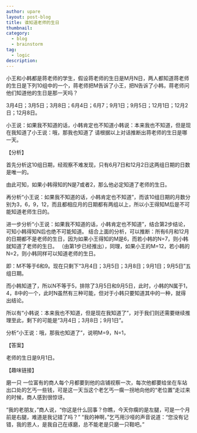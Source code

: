 ```yaml
---
author: upare
layout: post-blog
title: 谁知道老师的生日
thumbnail:
category:
  - blog
  - brainstorm
tag:
  - logic
description: 
---
```

小王和小韩都是蒋老师的学生，假设蒋老师的生日是M月N日，两人都知道蒋老师的生日是下列10组中的一个，蒋老师把M告诉了小王，把N告诉了小韩，蒋老师问他们知道他的生日是那一天吗？

3月4日；3月5日；3月8日；6月4日；6月7；9月1日；9月5日；12月1日；12月2日；12月8日。

小王说：如果我不知道的话，小韩肯定也不知道小韩说：本来我也不知道，但是现在我知道了小王说：哦，那我也知道了 请根据以上对话推断出蒋老师的生日是哪一天。

【分析】

首先分析这10组日期，经观察不难发现，只有6月7日和12月2日这两组日期的日数是唯一的。

由此可知，如果小韩得知的N是7或者2，那么他必定知道了老师的生日。

再分析“小王说：如果我不知道的话，小韩肯定也不知道”，而该10组日期的月数分别为3，6，9，12，而且都相应月的日期都有两组以上，所以小王得知M后是不可能知道老师生日的。

进一步分析“小王说：如果我不知道的话，小韩肯定也不知道”，结合第2步结论，可知小韩得知N后也绝不可能知道。 结合上面的分析，可以推断：所有6月和12月的日期都不是老师的生日，因为如果小王得知的M是6，而若小韩的N=7，则小韩就知道了老师的生日。 （由第1步已经推出），同理，如果小王的M=12，若小韩的N=2，则小韩同样可以知道老师的生日。

即：M不等于6和9。现在只剩下“3月4日；3月5日；3月8日；9月1日；9月5日”五组日期。

而小韩知道了，所以N不等于5，排除了3月5日和9月5日，此时，小韩的N属于1，4，8中的一个，此时N虽然有三种可能，但对于小韩只要知道其中的一种，就得出结论。

所以有“小韩说：本来我也不知道，但是现在我知道了”，对于我们则还需要继续推理至此，剩下的可能是“3月4日；3月8日；9月1日”。

分析“小王说：哦，那我也知道了”，说明M=9，N=1，

【答案】

老师的生日是9月1日。

【趣味链接】

磨一只 一位富有的商人每个月都要到他的店铺视察一次，每次他都要给坐在车站出口处的乞丐一些钱，可是这一天当这个老乞丐一瘸一拐地向他的“老位置”走过来的时候，商人感到很惊讶。

“我的老朋友，”商人说，“你这是什么回事？你瞧，今天你瘸的是左腿，可是一个月前是右腿，难道是我记错了吗？” “我的神啊，”乞丐用沙哑的声音说道：“您没有记错，我的恩人，是我自己在琢磨，总不能老是只磨一只鞋吧。”